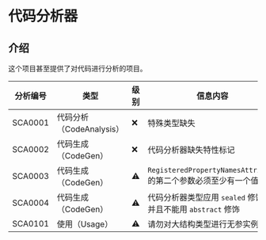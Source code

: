 # 代码分析器

## 介绍

这个项目甚至提供了对代码进行分析的项目。

| 分析编号 | 类型                     | 级别 | 信息内容                                                     |
| -------- | ------------------------ | ---- | ------------------------------------------------------------ |
| SCA0001  | 代码分析（CodeAnalysis） | ❌    | 特殊类型缺失                                                 |
| SCA0002  | 代码生成（CodeGen）      | ❌    | 代码分析器缺失特性标记                                       |
| SCA0003  | 代码生成（CodeGen）      | ⚠    | `RegisteredPropertyNamesAttribute` 的第二个参数必须至少有一个值 |
| SCA0004  | 代码生成（CodeGen）      | ⚠    | 代码分析器类型应用 `sealed` 修饰，并且不能用 `abstract` 修饰 |
| SCA0101  | 使用（Usage）            | ⚠    | 请勿对大结构类型进行无参实例化                               |

